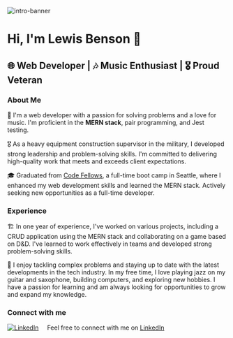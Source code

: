 
![intro-banner](https://user-images.githubusercontent.com/105423307/210188571-05a8d64f-c643-4609-b7fa-82a874d9c55a.gif)

# Hi, I'm Lewis Benson 👋

## 🌐 Web Developer | 🎶 Music Enthusiast | 🎖️ Proud Veteran

### About Me

🚀 I'm a web developer with a passion for solving problems and a love for music. I'm proficient in the **MERN stack**, pair programming, and Jest testing.

🎖️ As a heavy equipment construction supervisor in the military, I developed strong leadership and problem-solving skills. I'm committed to delivering high-quality work that meets and exceeds client expectations.

🎓 Graduated from [Code Fellows](https://www.codefellows.org/), a full-time boot camp in Seattle, where I enhanced my web development skills and learned the MERN stack. Actively seeking new opportunities as a full-time developer.


### Experience

🏗️ In one year of experience, I've worked on various projects, including a CRUD application using the MERN stack and collaborating on a game based on D&D. I've learned to work effectively in teams and developed strong problem-solving skills.

🔬 I enjoy tackling complex problems and staying up to date with the latest developments in the tech industry. In my free time, I love playing jazz on my guitar and saxophone, building computers, and exploring new hobbies. I have a passion for learning and am always looking for opportunities to grow and expand my knowledge.

### Connect with me

[![LinkedIn](https://user-images.githubusercontent.com/105423307/210189283-6c29733b-dfe3-4cc2-bcd3-1861eaae7c79.png)](https://www.linkedin.com/in/tm-lewis-benson/) &nbsp; &nbsp; Feel free to connect with me on [LinkedIn](https://www.linkedin.com/in/tm-lewis-benson/)




